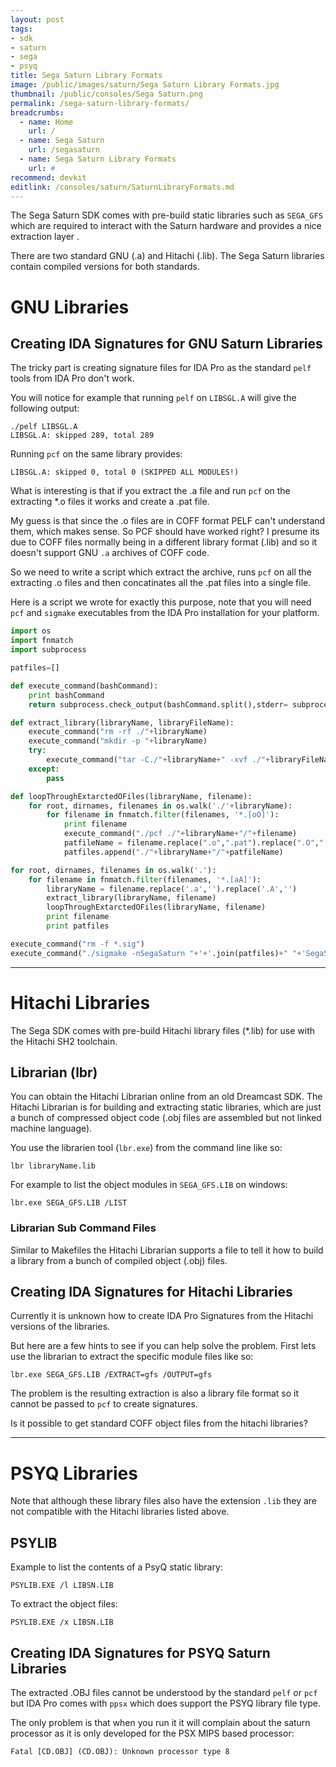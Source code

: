 ```yaml
---
layout: post
tags:
- sdk
- saturn
- sega
- psyq
title: Sega Saturn Library Formats
image: /public/images/saturn/Sega Saturn Library Formats.jpg
thumbnail: /public/consoles/Sega Saturn.png
permalink: /sega-saturn-library-formats/
breadcrumbs:
  - name: Home
    url: /
  - name: Sega Saturn
    url: /segasaturn
  - name: Sega Saturn Library Formats
    url: #
recommend: devkit
editlink: /consoles/saturn/SaturnLibraryFormats.md
---
```


The Sega Saturn SDK comes with pre-build static libraries such as `SEGA_GFS` which are required to interact with the Saturn hardware and provides a nice extraction layer .

There are two standard GNU (.a) and Hitachi (.lib). The Sega Saturn libraries contain compiled versions for both standards.

# GNU Libraries

## Creating IDA Signatures for GNU Saturn Libraries
The tricky part is creating signature files for IDA Pro as the standard `pelf` tools from IDA Pro don't work.

You will notice for example that running `pelf` on `LIBSGL.A` will give the following output:
```
./pelf LIBSGL.A
LIBSGL.A: skipped 289, total 289
```

Running `pcf` on the same library provides:
```
LIBSGL.A: skipped 0, total 0 (SKIPPED ALL MODULES!)
```

What is interesting is that if you extract the .a file and run `pcf` on the extracting *.o files it works and create a .pat file.

My guess is that since the .o files are in COFF format PELF can't understand them, which makes sense. So PCF should have worked right? I presume its due to COFF files normally being in a different library format (.lib) and so it doesn't support GNU `.a` archives of COFF code.

So we need to write a script which extract the archive, runs `pcf` on all the extracting .o files and then concatinates all the .pat files into a single file.

Here is a script we wrote for exactly this purpose, note that you will need `pcf` and `sigmake` executables from the IDA Pro installation for your platform.
```python
import os
import fnmatch
import subprocess

patfiles=[]

def execute_command(bashCommand):
    print bashCommand
    return subprocess.check_output(bashCommand.split(),stderr= subprocess.STDOUT)

def extract_library(libraryName, libraryFileName):
    execute_command("rm -rf ./"+libraryName)
    execute_command("mkdir -p "+libraryName)
    try:
        execute_command("tar -C./"+libraryName+" -xvf ./"+libraryFileName)
    except:
        pass

def loopThroughExtarctedOFiles(libraryName, filename):
    for root, dirnames, filenames in os.walk('./'+libraryName):
        for filename in fnmatch.filter(filenames, '*.[oO]'):
            print filename
            execute_command("./pcf ./"+libraryName+"/"+filename)
            patfileName = filename.replace(".o",".pat").replace(".O",".pat")
            patfiles.append("./"+libraryName+"/"+patfileName)

for root, dirnames, filenames in os.walk('.'):
    for filename in fnmatch.filter(filenames, '*.[aA]'):
        libraryName = filename.replace('.a','').replace('.A','')
        extract_library(libraryName, filename)
        loopThroughExtarctedOFiles(libraryName, filename)
        print filename
        print patfiles

execute_command("rm -f *.sig")
execute_command("./sigmake -nSegaSaturn "+'+'.join(patfiles)+" "+'SegaSaturn.sig')
```

---
# Hitachi Libraries
The Sega SDK comes with pre-build Hitachi library files (*.lib) for use with the Hitachi SH2 toolchain.

## Librarian (lbr)
You can obtain the Hitachi Librarian online from an old Dreamcast SDK. The Hitachi Librarian is for building and extracting static libraries, which are just a bunch of compressed object code (.obj files are assembled but not linked machine language).

You use the librarien tool (`lbr.exe`) from the command line like so:
```
lbr libraryName.lib
```
For example to list the object modules in `SEGA_GFS.LIB` on windows:
```
lbr.exe SEGA_GFS.LIB /LIST
```

### Librarian Sub Command Files
Similar to Makefiles the Hitachi Librarian supports a file to tell it how to build a library from a bunch of compiled object (.obj) files.


## Creating IDA Signatures for Hitachi Libraries
Currently it is unknown how to create IDA Pro Signatures from the Hitachi versions of the libraries.

But here are a few hints to see if you can help solve the problem.
First lets use the librarian to extract the specific module files like so:
```
lbr.exe SEGA_GFS.LIB /EXTRACT=gfs /OUTPUT=gfs
```
The problem is the resulting extraction is also a library file format so it cannot be passed to `pcf` to create signatures.

Is it possible to get standard COFF object files from the hitachi libraries?

---
# PSYQ Libraries
Note that although these library files also have the extension `.lib` they are not compatible with the Hitachi libraries listed above.

## PSYLIB

Example to list the contents of a PsyQ static library:
```dos
PSYLIB.EXE /l LIBSN.LIB
```

To extract the object files:
```
PSYLIB.EXE /x LIBSN.LIB
```

## Creating IDA Signatures for PSYQ Saturn Libraries
The extracted .OBJ files cannot be understood by the standard `pelf` or `pcf` but IDA Pro comes with `ppsx` which does support the PSYQ library file type.

The only problem is that when you run it it will complain about the saturn processor as it is only developed for the PSX MIPS based processor:
```
Fatal [CD.OBJ] (CD.OBJ): Unknown processor type 8
```
